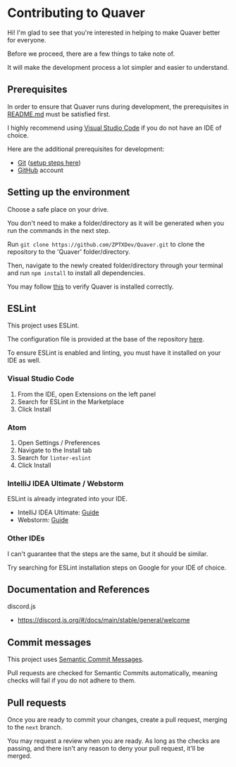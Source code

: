 # Contributing to Quaver
Hi! I'm glad to see that you're interested in helping to make Quaver better for everyone.

Before we proceed, there are a few things to take note of.

It will make the development process a lot simpler and easier to understand.

## Prerequisites
In order to ensure that Quaver runs during development, the prerequisites in [README.md](README.md#prerequisites) must be satisfied first.

I highly recommend using [Visual Studio Code](https://code.visualstudio.com/) if you do not have an IDE of choice.

Here are the additional prerequisites for development:
- [Git](https://git-scm.com/) ([setup steps here](https://docs.github.com/en/get-started/quickstart/set-up-git))
- [GitHub](https://github.com) account

## Setting up the environment
Choose a safe place on your drive.

You don't need to make a folder/directory as it will be generated when you run the commands in the next step.

Run `git clone https://github.com/ZPTXDev/Quaver.git` to clone the repository to the 'Quaver' folder/directory.

Then, navigate to the newly created folder/directory through your terminal and run `npm install` to install all dependencies.

You may follow [this](README.md#starting-quaver-for-the-first-time) to verify Quaver is installed correctly.

## ESLint
This project uses ESLint.

The configuration file is provided at the base of the repository [here](.eslintrc.json).

To ensure ESLint is enabled and linting, you must have it installed on your IDE as well.

### Visual Studio Code
1. From the IDE, open Extensions on the left panel
2. Search for ESLint in the Marketplace
3. Click Install

### Atom
1. Open Settings / Preferences
2. Navigate to the Install tab
3. Search for `linter-eslint`
3. Click Install

### IntelliJ IDEA Ultimate / Webstorm
ESLint is already integrated into your IDE.
- IntelliJ IDEA Ultimate: [Guide](https://www.jetbrains.com/help/idea/eslint.html#ws_js_eslint_activate)
- Webstorm: [Guide](https://www.jetbrains.com/help/webstorm/eslint.html#ws_js_eslint_activate)

### Other IDEs
I can't guarantee that the steps are the same, but it should be similar.

Try searching for ESLint installation steps on Google for your IDE of choice.

## Documentation and References
discord.js
- https://discord.js.org/#/docs/main/stable/general/welcome

## Commit messages
This project uses [Semantic Commit Messages](https://gist.github.com/joshbuchea/6f47e86d2510bce28f8e7f42ae84c716).

Pull requests are checked for Semantic Commits automatically, meaning checks will fail if you do not adhere to them.

## Pull requests
Once you are ready to commit your changes, create a pull request, merging to the `next` branch.

You may request a review when you are ready. As long as the checks are passing, and there isn't any reason to deny your pull request, it'll be merged.
